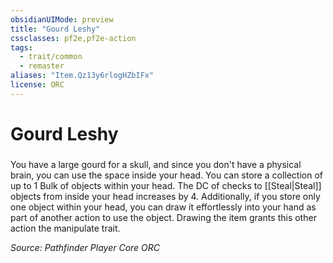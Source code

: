 ```yaml
---
obsidianUIMode: preview
title: "Gourd Leshy"
cssclasses: pf2e,pf2e-action
tags:
  - trait/common
  - remaster
aliases: "Item.Qz13y6rlogHZbIFx"
license: ORC
---
```

# Gourd Leshy

### 






You have a large gourd for a skull, and since you don't have a physical brain, you can use the space inside your head. You can store a collection of up to 1 Bulk of objects within your head. The DC of checks to [[Steal|Steal]] objects from inside your head increases by 4. Additionally, if you store only one object within your head, you can draw it effortlessly into your hand as part of another action to use the object. Drawing the item grants this other action the manipulate trait.

*Source: Pathfinder Player Core*
*ORC*